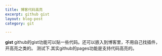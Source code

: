 ```yaml
---
title: 博客代码高亮
excerpt: github gist
layout: blog-post
category: git

---
```

**gist**
github的gist功能可以贴一些代码。还可以嵌入到博客里，不用自己找插件，开高亮之类的。
测试下.其实github的pages功能是支持代码高亮的。
<script src="https://gist.github.com/1341270.js"> </script>
<script src="https://gist.github.com/1272427.js"> </script>
